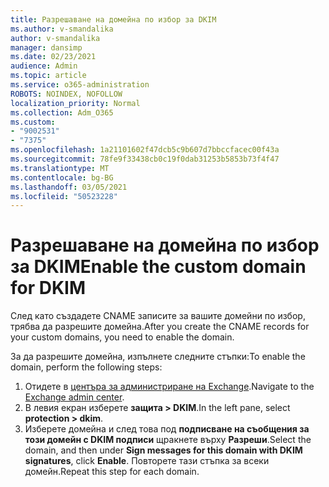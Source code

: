 ```yaml
---
title: Разрешаване на домейна по избор за DKIM
ms.author: v-smandalika
author: v-smandalika
manager: dansimp
ms.date: 02/23/2021
audience: Admin
ms.topic: article
ms.service: o365-administration
ROBOTS: NOINDEX, NOFOLLOW
localization_priority: Normal
ms.collection: Adm_O365
ms.custom:
- "9002531"
- "7375"
ms.openlocfilehash: 1a21101602f47dcb5c9b607d7bbccfacec00f43a
ms.sourcegitcommit: 78fe9f33438cb0c19f0dab31253b5853b73f4f47
ms.translationtype: MT
ms.contentlocale: bg-BG
ms.lasthandoff: 03/05/2021
ms.locfileid: "50523228"
---
```

# <a name="enable-the-custom-domain-for-dkim"></a><span data-ttu-id="88e74-102">Разрешаване на домейна по избор за DKIM</span><span class="sxs-lookup"><span data-stu-id="88e74-102">Enable the custom domain for DKIM</span></span>

<span data-ttu-id="88e74-103">След като създадете CNAME записите за вашите домейни по избор, трябва да разрешите домейна.</span><span class="sxs-lookup"><span data-stu-id="88e74-103">After you create the CNAME records for your custom domains, you need to enable the domain.</span></span>

<span data-ttu-id="88e74-104">За да разрешите домейна, изпълнете следните стъпки:</span><span class="sxs-lookup"><span data-stu-id="88e74-104">To enable the domain, perform the following steps:</span></span>

1. <span data-ttu-id="88e74-105">Отидете в [центъра за администриране на Exchange](https://outlook.office365.com/ecp/).</span><span class="sxs-lookup"><span data-stu-id="88e74-105">Navigate to the [Exchange admin center](https://outlook.office365.com/ecp/).</span></span>
2. <span data-ttu-id="88e74-106">В левия екран изберете **защита > DKIM**.</span><span class="sxs-lookup"><span data-stu-id="88e74-106">In the left pane, select **protection > dkim**.</span></span>
3. <span data-ttu-id="88e74-107">Изберете домейна и след това под **подписване на съобщения за този домейн с DKIM подписи** щракнете върху **Разреши**.</span><span class="sxs-lookup"><span data-stu-id="88e74-107">Select the domain, and then under **Sign messages for this domain with DKIM signatures**, click **Enable**.</span></span> <span data-ttu-id="88e74-108">Повторете тази стъпка за всеки домейн.</span><span class="sxs-lookup"><span data-stu-id="88e74-108">Repeat this step for each domain.</span></span>

